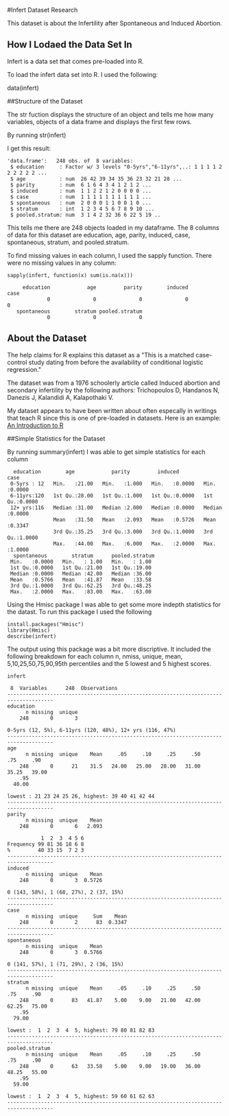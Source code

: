 #Infert Dataset Research 

This dataset is about the Infertility after Spontaneous and Induced Abortion.

## How I Lodaed the Data Set In 
Infert is a data set that comes pre-loaded into R. 

To load the infert data set into R. I used the following: 

data(infert)

##Structure of the Dataset 

The str fuction displays the structure of an object and tells me how many variables, objects of a data frame and displays the first few rows. 

By running  str(infert) 


I get this result: 
```
'data.frame':	248 obs. of  8 variables:
 $ education     : Factor w/ 3 levels "0-5yrs","6-11yrs",..: 1 1 1 1 2 2 2 2 2 2 ...
 $ age           : num  26 42 39 34 35 36 23 32 21 28 ...
 $ parity        : num  6 1 6 4 3 4 1 2 1 2 ...
 $ induced       : num  1 1 2 2 1 2 0 0 0 0 ...
 $ case          : num  1 1 1 1 1 1 1 1 1 1 ...
 $ spontaneous   : num  2 0 0 0 1 1 0 0 1 0 ...
 $ stratum       : int  1 2 3 4 5 6 7 8 9 10 ...
 $ pooled.stratum: num  3 1 4 2 32 36 6 22 5 19 ..
 ```

This tells me there are 248 objects loaded in my dataframe. The 8 columns of data for this dataset are  education, age, parity, induced, case, spontaneous, stratum, and pooled.stratum. 

To find missing values in each column, I used the sapply function. There were no missing values in any column: 

```
sapply(infert, function(x) sum(is.na(x)))
```

```
     education            age         parity        induced           case 
             0              0              0              0              0 
   spontaneous        stratum pooled.stratum 
             0              0              0 
```

## About the Dataset 

The help claims for R explains this dataset as a "This is a matched case-control study dating from before the availability of conditional logistic regression."

The dataset was from a 1976 schoolerly article called Induced abortion and secondary infertility by the following authors: Trichopoulos D, Handanos N, Danezis J, Kalandidi A, Kalapothaki V.

My dataset appears to have been written about often especally in writings that teach R since this is one of pre-loaded in datasets. Here is an example: [An Introduction to R](http://www.math.vu.nl/sto/onderwijs/statlearn/R-Binder.pdf)

##Simple Statistics for the Dataset

By running summary(infert) I was able to get simple statistics for each column

```
  education        age            parity         induced            case       
 0-5yrs : 12   Min.   :21.00   Min.   :1.000   Min.   :0.0000   Min.   :0.0000  
 6-11yrs:120   1st Qu.:28.00   1st Qu.:1.000   1st Qu.:0.0000   1st Qu.:0.0000  
 12+ yrs:116   Median :31.00   Median :2.000   Median :0.0000   Median :0.0000  
               Mean   :31.50   Mean   :2.093   Mean   :0.5726   Mean   :0.3347  
               3rd Qu.:35.25   3rd Qu.:3.000   3rd Qu.:1.0000   3rd Qu.:1.0000  
               Max.   :44.00   Max.   :6.000   Max.   :2.0000   Max.   :1.0000  
  spontaneous        stratum      pooled.stratum 
 Min.   :0.0000   Min.   : 1.00   Min.   : 1.00  
 1st Qu.:0.0000   1st Qu.:21.00   1st Qu.:19.00  
 Median :0.0000   Median :42.00   Median :36.00  
 Mean   :0.5766   Mean   :41.87   Mean   :33.58  
 3rd Qu.:1.0000   3rd Qu.:62.25   3rd Qu.:48.25  
 Max.   :2.0000   Max.   :83.00   Max.   :63.00 
 ```
Using the Hmisc package I was able to get some more indepth statistics for the datast. To run this package I used the following 

```
install.packages("Hmisc")
library(Hmisc)
describe(infert) 
```
The output using this package was a bit more discriptive. It included the following breakdown for each column n, nmiss, unique, mean, 5,10,25,50,75,90,95th percentiles and the 5 lowest and 5 highest scores. 
```
infert 

 8  Variables      248  Observations
-------------------------------------------------------------------------------------
education 
      n missing  unique 
    248       0       3 

0-5yrs (12, 5%), 6-11yrs (120, 48%), 12+ yrs (116, 47%) 
-------------------------------------------------------------------------------------
age 
      n missing  unique    Mean     .05     .10     .25     .50     .75     .90 
    248       0      21    31.5   24.00   25.00   28.00   31.00   35.25   39.00 
    .95 
  40.00 

lowest : 21 23 24 25 26, highest: 39 40 41 42 44 
-------------------------------------------------------------------------------------
parity 
      n missing  unique    Mean 
    248       0       6   2.093 

           1  2  3  4 5 6
Frequency 99 81 36 18 6 8
%         40 33 15  7 2 3
-------------------------------------------------------------------------------------
induced 
      n missing  unique    Mean 
    248       0       3  0.5726 

0 (143, 58%), 1 (68, 27%), 2 (37, 15%) 
-------------------------------------------------------------------------------------
case 
      n missing  unique     Sum    Mean 
    248       0       2      83  0.3347 
-------------------------------------------------------------------------------------
spontaneous 
      n missing  unique    Mean 
    248       0       3  0.5766 

0 (141, 57%), 1 (71, 29%), 2 (36, 15%) 
-------------------------------------------------------------------------------------
stratum 
      n missing  unique    Mean     .05     .10     .25     .50     .75     .90 
    248       0      83   41.87    5.00    9.00   21.00   42.00   62.25   75.00 
    .95 
  79.00 

lowest :  1  2  3  4  5, highest: 79 80 81 82 83 
-------------------------------------------------------------------------------------
pooled.stratum 
      n missing  unique    Mean     .05     .10     .25     .50     .75     .90 
    248       0      63   33.58    5.00    9.00   19.00   36.00   48.25   55.00 
    .95 
  59.00 

lowest :  1  2  3  4  5, highest: 59 60 61 62 63 
-------------------------------------------------------------------------------------
```
